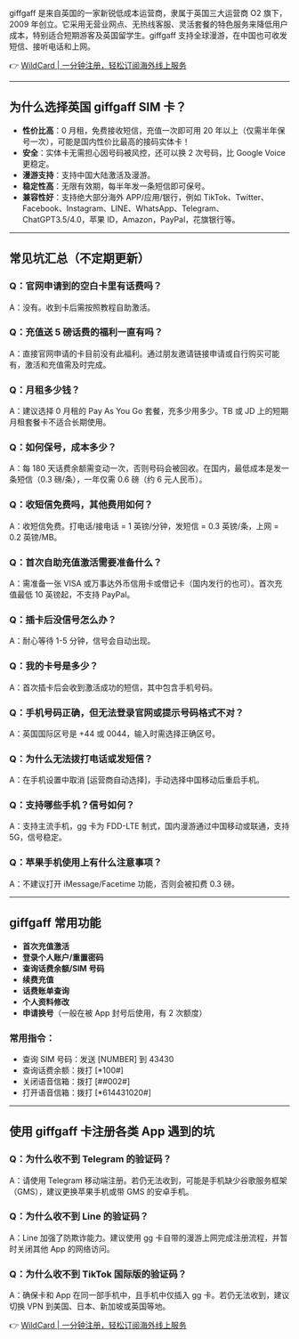 giffgaff 是来自英国的一家新锐低成本运营商，隶属于英国三大运营商 O2 旗下，2009 年创立。它采用无营业网点、无热线客服、灵活套餐的特色服务来降低用户成本，特别适合短期游客及英国留学生。giffgaff 支持全球漫游，在中国也可收发短信、接听电话和上网。

👉 [WildCard | 一分钟注册，轻松订阅海外线上服务](https://bit.ly/bewildcard)

---

## 为什么选择英国 giffgaff SIM 卡？

- **性价比高**：0 月租，免费接收短信，充值一次即可用 20 年以上（仅需半年保号一次），可能是国内性价比最高的接码实体卡！  
- **安全**：实体卡无需担心因号码被风控，还可以换 2 次号码，比 Google Voice 更稳定。  
- **漫游支持**：支持中国大陆激活及漫游。  
- **稳定性高**：无限有效期，每半年发一条短信即可保号。  
- **兼容性好**：支持绝大部分海外 APP/应用/银行，例如 TikTok、Twitter、Facebook、Instagram、LINE、WhatsApp、Telegram、ChatGPT3.5/4.0，苹果 ID，Amazon，PayPal，花旗银行等。

---

## 常见坑汇总（不定期更新）

### Q：官网申请到的空白卡里有话费吗？
A：没有。收到卡后需按照教程自助激活。

### Q：充值送 5 磅话费的福利一直有吗？
A：直接官网申请的卡目前没有此福利。通过朋友邀请链接申请或自行购买可能有，激活和充值需及时完成。

### Q：月租多少钱？
A：建议选择 0 月租的 Pay As You Go 套餐，充多少用多少。TB 或 JD 上的短期月租套餐卡不适合长期使用。

### Q：如何保号，成本多少？
A：每 180 天话费余额需变动一次，否则号码会被回收。在国内，最低成本是发一条短信（0.3 磅/条），一年仅需 0.6 磅（约 6 元人民币）。

### Q：收短信免费吗，其他费用如何？
A：收短信免费。打电话/接电话 = 1 英镑/分钟，发短信 = 0.3 英镑/条，上网 = 0.2 英镑/MB。

### Q：首次自助充值激活需要准备什么？
A：需准备一张 VISA 或万事达外币信用卡或借记卡（国内发行的也可）。首次充值最低 10 英镑起，不支持 PayPal。

### Q：插卡后没信号怎么办？
A：耐心等待 1-5 分钟，信号会自动出现。

### Q：我的卡号是多少？
A：首次插卡后会收到激活成功的短信，其中包含手机号码。

### Q：手机号码正确，但无法登录官网或提示号码格式不对？
A：英国国际区号是 +44 或 0044，输入时需选择正确区号。

### Q：为什么无法拨打电话或发短信？
A：在手机设置中取消 [运营商自动选择]，手动选择中国移动后重启手机。

### Q：支持哪些手机？信号如何？
A：支持主流手机，gg 卡为 FDD-LTE 制式，国内漫游通过中国移动或联通，支持 5G，信号稳定。

### Q：苹果手机使用上有什么注意事项？
A：不建议打开 iMessage/Facetime 功能，否则会被扣费 0.3 磅。

---

## giffgaff 常用功能

- **首次充值激活**  
- **登录个人账户/重置密码**  
- **查询话费余额/SIM 号码**  
- **续费充值**  
- **话费账单查询**  
- **个人资料修改**  
- **申请换号**（一般在被 App 封号后使用，有 2 次额度）

### 常用指令：
- 查询 SIM 号码：发送 [NUMBER] 到 43430  
- 查询话费余额：拨打 [*100#]  
- 关闭语音信箱：拨打 [##002#]  
- 打开语音信箱：拨打 [*614431020#]  

---

## 使用 giffgaff 卡注册各类 App 遇到的坑

### Q：为什么收不到 Telegram 的验证码？
A：请使用 Telegram 移动端注册。若仍无法收到，可能是手机缺少谷歌服务框架（GMS），建议更换苹果手机或带 GMS 的安卓手机。

### Q：为什么收不到 Line 的验证码？
A：Line 加强了防欺诈能力。建议使用 gg 卡自带的漫游上网完成注册流程，并暂时关闭其他 App 的网络访问。

### Q：为什么收不到 TikTok 国际版的验证码？
A：确保卡和 App 在同一部手机中，且手机中仅插入 gg 卡。若仍无法收到，建议切换 VPN 到美国、日本、新加坡或英国等地。

👉 [WildCard | 一分钟注册，轻松订阅海外线上服务](https://bit.ly/bewildcard)